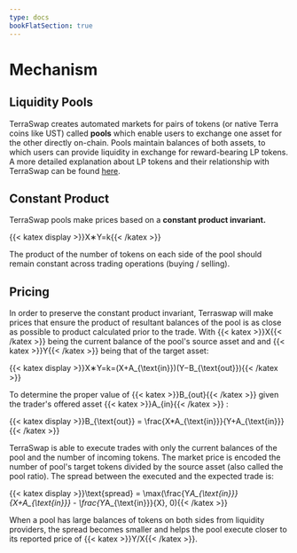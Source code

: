```yaml
---
type: docs
bookFlatSection: true
---
```


# Mechanism

## Liquidity Pools

TerraSwap creates automated markets for pairs of tokens (or native Terra coins like UST) called **pools** which enable users to exchange one asset for the other directly on-chain. Pools maintain balances of both assets, to which users can provide liquidity in exchange for reward-bearing LP tokens. A more detailed explanation about LP tokens and their relationship with TerraSwap can be found [here](#).

## Constant Product

TerraSwap pools make prices based on a **constant product invariant.**

{{< katex display >}}X∗Y=k{{< /katex >}}

The product of the number of tokens on each side of the pool should remain constant across trading operations (buying / selling).

## Pricing

In order to preserve the constant product invariant, Terraswap will make prices that ensure the product of resultant balances of the pool is as close as possible to product calculated prior to the trade. With {{< katex >}}X{{< /katex >}} being the current balance of the pool's source asset and and {{< katex >}}Y{{< /katex >}} being that of the target asset:

{{< katex display >}}X∗Y=k=(X+A_{\text{in}})(Y−B_{\text{out}}){{< /katex >}}

To determine the proper value of {{< katex >}}B_{out}{{< /katex >}} given the trader's offered asset {{< katex >}}A_{in}{{< /katex >}} :

{{< katex display >}}B_{\text{out}} = \frac{X*A_{\text{in}}}{Y+A_{\text{in}}}{{< /katex >}}

TerraSwap is able to execute trades with only the current balances of the pool and the number of incoming tokens. The market price is encoded the number of pool's target tokens divided by the source asset (also called the pool ratio). The spread between the executed and the expected trade is:

{{< katex display >}}\text{spread} = \max(\frac{Y*A_{\text{in}}}{X+A_{\text{in}}} - \frac{Y*A_{\text{in}}}{X}, 0){{< /katex >}}

When a pool has large balances of tokens on both sides from liquidity providers, the spread becomes smaller and helps the pool execute closer to its reported price of {{< katex >}}Y/X{{< /katex >}}.
